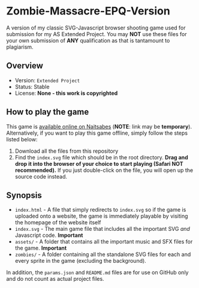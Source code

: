 # Zombie-Massacre-EPQ-Version

A version of my classic SVG-Javascript browser shooting game used for submission for my AS Extended Project.  You may **NOT** use these files for your own submission of **ANY** qualification as that is tantamount to plagiarism.

## Overview

- Version: `Extended Project`
- Status: Stable
- License: **None - this work is copyrighted**

## How to play the game

This game is [available online on Naitsabes](http://naitsabes.com/extended-project) (**NOTE**: link may be **temporary**).  Alternatively, if you want to play this game offline, simply follow the steps listed below:

1. Download all the files from this repository
2. Find the `index.svg` file which should be in the root directory.  **Drag and drop it into the browser of your choice to start playing (Safari NOT recommended).**  If you just double-click on the file, you will open up the source code instead.

## Synopsis

- `index.html` - A file that simply redirects to `index.svg` so if the game is uploaded onto a website, the game is immediately playable by visiting the homepage of the website itself
- `index.svg` - The main game file that includes all the important SVG *and* Javascript code.  **Important**
- `assets/` - A folder that contains all the important music and SFX files for the game.  **Important**
- `zombies/` - A folder containing all the standalone SVG files for each and every sprite in the game (excluding the background).

In addition, the `params.json` and `README.md` files are for use on GitHub only and do not count as actual project files.
